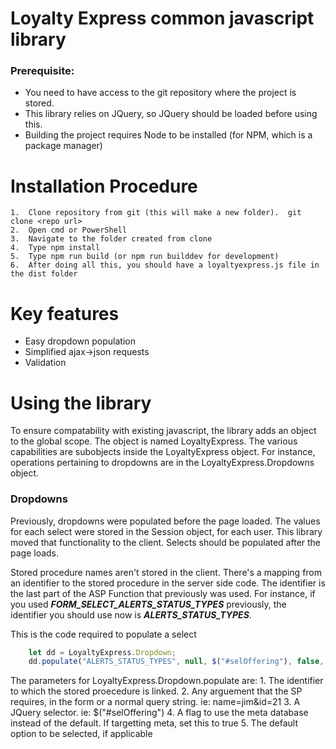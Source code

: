 # Loyalty Express common javascript library

### Prerequisite: 
 - You need to have access to the git repository where the project is stored.
 - This library relies on JQuery, so JQuery should be loaded before using this.
 - Building the project requires Node to be installed (for NPM, which is a package manager)

# Installation Procedure
    1.  Clone repository from git (this will make a new folder).  git clone <repo url>
    2.  Open cmd or PowerShell
    3.  Navigate to the folder created from clone
    4.  Type npm install
    5.  Type npm run build (or npm run builddev for development)
    6.  After doing all this, you should have a loyaltyexpress.js file in the dist folder

# Key features

 - Easy dropdown population
 - Simplified ajax->json requests
 - Validation

# Using the library

To ensure compatability with existing javascript, the library adds an object to the global scope.  The object is named LoyaltyExpress.  The
various capabilities are subobjects inside the LoyaltyExpress object.  For instance, operations pertaining to dropdowns are in the
LoyaltyExpress.Dropdowns object.

### Dropdowns

Previously, dropdowns were populated before the page loaded.  The values for each select were stored in the Session object, for each user.  This
library moved that functionality to the client.  Selects should be populated after the page loads.  

Stored procedure names aren't stored in the client.  There's a mapping from an identifier to the stored procedure in the server side code.  The
identifier is the last part of the ASP Function that previously was used.  For instance, if you used ***FORM_SELECT_ALERTS_STATUS_TYPES*** previously,
the identifier you should use now is ***ALERTS_STATUS_TYPES***.

This is the code required to populate a select

```javascript
    let dd = LoyaltyExpress.Dropdown;            
    dd.populate("ALERTS_STATUS_TYPES", null, $("#selOffering"), false, params[1]);
```

The parameters for LoyaltyExpress.Dropdown.populate are:
    1.  The identifier to which the stored proecedure is linked.
    2.  Any arguement that the SP requires, in the form or a normal query string.  ie:  name=jim&id=21
    3.  A JQuery selector.  ie: $("#selOffering")
    4.  A flag to use the meta database instead of the default.  If targetting meta, set this to true
    5.  The default option to be selected, if applicable





